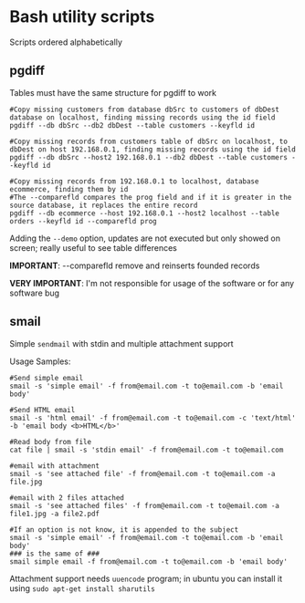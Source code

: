 # Bash utility scripts

Scripts ordered alphabetically

## pgdiff

Tables must have the same structure for pgdiff to work

    #Copy missing customers from database dbSrc to customers of dbDest database on localhost, finding missing records using the id field
    pgdiff --db dbSrc --db2 dbDest --table customers --keyfld id

    #Copy missing records from customers table of dbSrc on localhost, to dbDest on host 192.168.0.1, finding missing records using the id field
    pgdiff --db dbSrc --host2 192.168.0.1 --db2 dbDest --table customers --keyfld id

    #Copy missing records from 192.168.0.1 to localhost, database ecommerce, finding them by id
    #The --comparefld compares the prog field and if it is greater in the source database, it replaces the entire record
    pgdiff --db ecommerce --host 192.168.0.1 --host2 localhost --table orders --keyfld id --comparefld prog

Adding the `--demo` option, updates are not executed but only showed on screen; really useful to see table differences

**IMPORTANT**: --comparefld remove and reinserts founded records

**VERY IMPORTANT**: I'm not responsible for usage of the software or for any software bug

## smail
Simple `sendmail` with stdin and multiple attachment support

Usage Samples:

    #Send simple email
    smail -s 'simple email' -f from@email.com -t to@email.com -b 'email body'

    #Send HTML email
    smail -s 'html email' -f from@email.com -t to@email.com -c 'text/html' -b 'email body <b>HTML</b>'

    #Read body from file
    cat file | smail -s 'stdin email' -f from@email.com -t to@email.com

    #email with attachment
    smail -s 'see attached file' -f from@email.com -t to@email.com -a file.jpg

    #email with 2 files attached
    smail -s 'see attached files' -f from@email.com -t to@email.com -a file1.jpg -a file2.pdf

    #If an option is not know, it is appended to the subject
    smail -s 'simple email' -f from@email.com -t to@email.com -b 'email body'
    ### is the same of ###
    smail simple email -f from@email.com -t to@email.com -b 'email body'

Attachment support needs `uuencode` program; in ubuntu you can install it using `sudo apt-get install sharutils`
